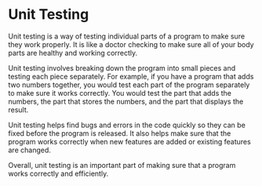 # Unit Testing

Unit testing is a way of testing individual parts of a program to make sure they work properly. It is like a doctor checking to make sure all of your body parts are healthy and working correctly. 

Unit testing involves breaking down the program into small pieces and testing each piece separately. For example, if you have a program that adds two numbers together, you would test each part of the program separately to make sure it works correctly. You would test the part that adds the numbers, the part that stores the numbers, and the part that displays the result. 

Unit testing helps find bugs and errors in the code quickly so they can be fixed before the program is released. It also helps make sure that the program works correctly when new features are added or existing features are changed. 

Overall, unit testing is an important part of making sure that a program works correctly and efficiently.
